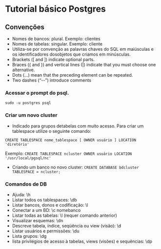 # Tutorial básico Postgres

## Convenções
- Nomes de bancos: plural. Exemplo: clientes
- Nomes de tabelas: singular. Exemplo: cliente
- Utiliza-se por convenção as palavras chaves do SQL em maiúsculas e os identificadores dosobjetos que criamos em minúsculas.
- Brackets ([ and ]) indicate optional parts.
- Braces ({ and }) and vertical lines (|) indicate that you must choose one alternative.
- Dots (...) mean that the preceding element can be repeated.
- Two dashes (“--”) introduce comments

### Acessar o prompt do psql.
`sudo -u postgres psql`


### Criar um novo cluster
- Indicado para grupos detabelas com muito acesso. Para criar um tablespace utilize o seguinte comando:

`CREATE TABLESPACE nome_tablespace [ OWNER usuário ] LOCATION 'diretório'`

Exemplo: `CREATE TABLESPACE ncluster OWNER usuário LOCATION '/usr/local/pgsql/nc'`

- Criando um banco no novo cluster:
`CREATE DATABASE bdcluster TABLESPACE = ncluster;`

### Comandos de DB
- Ajuda: \h
- Listar todos os tablespaces: \db
- Listar bancos, donos e codificação: \l
- Conectar a um BD: \c nomebanco
- Listar todas as tabelas: \l (requer comando anterior)
- Visualizar esquemas: \dn
- Descreve tabela, índice, seqüência ou view (visão): \d
- Listar usuários e permissões: \du
- Lista grupos: \dg
- lista privilégios de acesso à tabelas, views (visões) e sequências: \dp